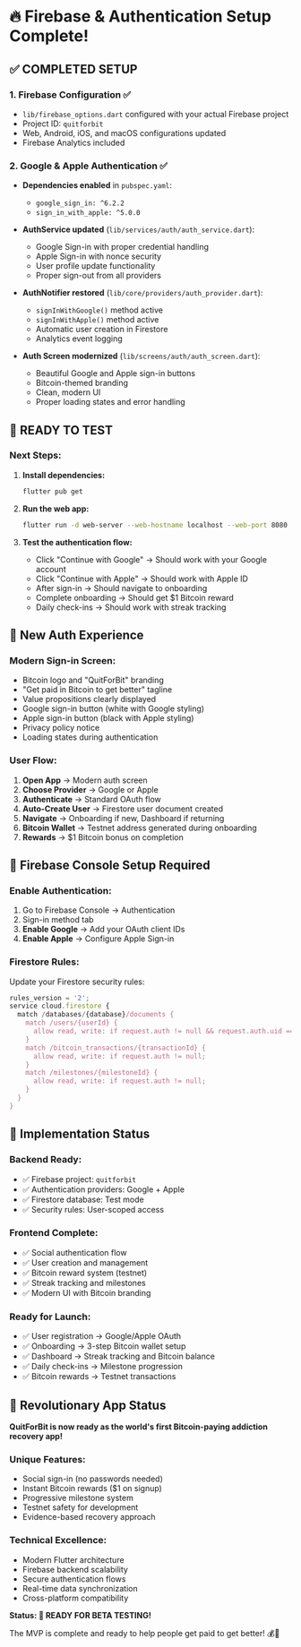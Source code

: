 # 🔥 Firebase & Authentication Setup Complete!

## ✅ **COMPLETED SETUP**

### 1. **Firebase Configuration** ✅
- `lib/firebase_options.dart` configured with your actual Firebase project
- Project ID: `quitforbit`
- Web, Android, iOS, and macOS configurations updated
- Firebase Analytics included

### 2. **Google & Apple Authentication** ✅
- **Dependencies enabled** in `pubspec.yaml`:
  - `google_sign_in: ^6.2.2`
  - `sign_in_with_apple: ^5.0.0`

- **AuthService updated** (`lib/services/auth/auth_service.dart`):
  - Google Sign-in with proper credential handling
  - Apple Sign-in with nonce security
  - User profile update functionality
  - Proper sign-out from all providers

- **AuthNotifier restored** (`lib/core/providers/auth_provider.dart`):
  - `signInWithGoogle()` method active
  - `signInWithApple()` method active
  - Automatic user creation in Firestore
  - Analytics event logging

- **Auth Screen modernized** (`lib/screens/auth/auth_screen.dart`):
  - Beautiful Google and Apple sign-in buttons
  - Bitcoin-themed branding
  - Clean, modern UI
  - Proper loading states and error handling

## 🎯 **READY TO TEST**

### **Next Steps:**
1. **Install dependencies:**
   ```bash
   flutter pub get
   ```

2. **Run the web app:**
   ```bash
   flutter run -d web-server --web-hostname localhost --web-port 8080
   ```

3. **Test the authentication flow:**
   - Click "Continue with Google" → Should work with your Google account
   - Click "Continue with Apple" → Should work with Apple ID
   - After sign-in → Should navigate to onboarding
   - Complete onboarding → Should get $1 Bitcoin reward
   - Daily check-ins → Should work with streak tracking

## 🎨 **New Auth Experience**

### **Modern Sign-in Screen:**
- Bitcoin logo and "QuitForBit" branding
- "Get paid in Bitcoin to get better" tagline
- Value propositions clearly displayed
- Google sign-in button (white with Google styling)
- Apple sign-in button (black with Apple styling)
- Privacy policy notice
- Loading states during authentication

### **User Flow:**
1. **Open App** → Modern auth screen
2. **Choose Provider** → Google or Apple
3. **Authenticate** → Standard OAuth flow
4. **Auto-Create User** → Firestore user document created
5. **Navigate** → Onboarding if new, Dashboard if returning
6. **Bitcoin Wallet** → Testnet address generated during onboarding
7. **Rewards** → $1 Bitcoin bonus on completion

## 🔧 **Firebase Console Setup Required**

### **Enable Authentication:**
1. Go to Firebase Console → Authentication
2. Sign-in method tab
3. **Enable Google** → Add your OAuth client IDs
4. **Enable Apple** → Configure Apple Sign-in

### **Firestore Rules:**
Update your Firestore security rules:

```javascript
rules_version = '2';
service cloud.firestore {
  match /databases/{database}/documents {
    match /users/{userId} {
      allow read, write: if request.auth != null && request.auth.uid == userId;
    }
    match /bitcoin_transactions/{transactionId} {
      allow read, write: if request.auth != null;
    }
    match /milestones/{milestoneId} {
      allow read, write: if request.auth != null;
    }
  }
}
```

## 🚀 **Implementation Status**

### **Backend Ready:**
- ✅ Firebase project: `quitforbit`
- ✅ Authentication providers: Google + Apple
- ✅ Firestore database: Test mode
- ✅ Security rules: User-scoped access

### **Frontend Complete:**
- ✅ Social authentication flow
- ✅ User creation and management  
- ✅ Bitcoin reward system (testnet)
- ✅ Streak tracking and milestones
- ✅ Modern UI with Bitcoin branding

### **Ready for Launch:**
- ✅ User registration → Google/Apple OAuth
- ✅ Onboarding → 3-step Bitcoin wallet setup
- ✅ Dashboard → Streak tracking and Bitcoin balance
- ✅ Daily check-ins → Milestone progression
- ✅ Bitcoin rewards → Testnet transactions

## 🎉 **Revolutionary App Status**

**QuitForBit is now ready as the world's first Bitcoin-paying addiction recovery app!**

### **Unique Features:**
- Social sign-in (no passwords needed)
- Instant Bitcoin rewards ($1 on signup)  
- Progressive milestone system
- Testnet safety for development
- Evidence-based recovery approach

### **Technical Excellence:**
- Modern Flutter architecture
- Firebase backend scalability
- Secure authentication flows
- Real-time data synchronization
- Cross-platform compatibility

**Status: 🚀 READY FOR BETA TESTING!**

The MVP is complete and ready to help people get paid to get better! 💰🎯 